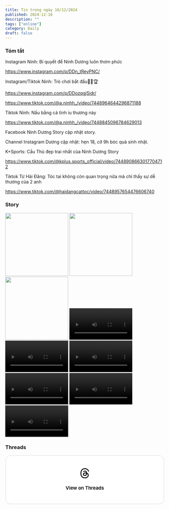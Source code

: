 ```yaml
---
title: Tin trong ngày 16/12/2024
published: 2024-12-16
description: ""
tags: ["online"]
category: Daily
draft: false
---
```


### Tóm tắt 


Instagram Ninh: Bí quyết để Ninh Dương luôn thơm phức

https://www.instagram.com/p/DDn_tReyPNC/

Instagram/Tiktok Ninh: Trò chơi bắt đầu💪🏻🏆 

https://www.instagram.com/p/DDozqgjSidr/

https://www.tiktok.com/@a.ninhh_/video/7448964644296871188

Tiktok Ninh: Nấu bằng cả tình iu thương này

https://www.tiktok.com/@a.ninhh_/video/7448845096784629013


Facebook Ninh Dương Story cập nhật story.

Channel Instagram Dương cập nhật: hẹn 18, cỡ 9h bóc quà sinh nhật.

K+Sports: Cầu Thủ đẹp trai nhất của Ninh Dương Story

https://www.tiktok.com/@kplus.sports_official/video/7448908663017704712

Tiktok Từ Hải Đăng: Tóc tai không còn quan trọng nữa mà chỉ thấy sự dễ thương của 2 anh

https://www.tiktok.com/@haidangcattoc/video/7448957654476606740


### Story 

<img width="200" src="https://github.com/user-attachments/assets/5851a844-c442-4f2e-a3b1-fc8dcc8db89e" />

<img width="200" src="https://github.com/user-attachments/assets/049bd10b-6c2f-4f76-9e3b-2ba6f8d588f2" />

<img width="200" src="https://github.com/user-attachments/assets/68510d13-b2ce-4554-9d21-f418c7381d06" />

<video width="200" controls>
  <source type="video/mp4" src="https://github.com/user-attachments/assets/fd297b4a-ee4c-4279-82ff-961af27acea8" >
</video>

<video width="200" controls>
  <source type="video/mp4" src="https://github.com/user-attachments/assets/a70cb0d5-9c67-42d5-b9bf-6c04de2ee2db" >
</video>

<video width="200" controls>
  <source type="video/mp4" src="https://github.com/user-attachments/assets/1cc9b7c6-fca6-41c6-a21f-70c0b4535cb6" >
</video>

<video width="200" controls>
  <source type="video/mp4" src="https://github.com/user-attachments/assets/d74ea4ce-27f7-4fb7-b824-80fdf7314a0d" >
</video>

<video width="200" controls>
  <source type="video/mp4" src="https://github.com/user-attachments/assets/ea41632f-eca2-4cc7-ba33-b1aa2dc62fe4" >
</video>

<video width="200" controls>
  <source type="video/mp4" src="https://github.com/user-attachments/assets/105ec220-7dbf-4c47-8e57-f02b308d0f7e" >
</video>



### Threads 

<blockquote class="text-post-media" data-text-post-permalink="https://www.threads.net/@ninhduong_summary/post/DDpP5kSTxAP" data-text-post-version="0" id="ig-tp-DDpP5kSTxAP" style=" background:#FFF; border-width: 1px; border-style: solid; border-color: #00000026; border-radius: 16px; max-width:540px; margin: 1px; min-width:270px; padding:0; width:99.375%; width:-webkit-calc(100% - 2px); width:calc(100% - 2px);"> <a href="https://www.threads.net/@ninhduong_summary/post/DDpP5kSTxAP" style=" background:#FFFFFF; line-height:0; padding:0 0; text-align:center; text-decoration:none; width:100%; font-family: -apple-system, BlinkMacSystemFont, sans-serif;" target="_blank"> <div style=" padding: 40px; display: flex; flex-direction: column; align-items: center;"><div style=" display:block; height:32px; width:32px; padding-bottom:20px;"> <svg aria-label="Threads" height="32px" role="img" viewBox="0 0 192 192" width="32px" xmlns="http://www.w3.org/2000/svg"> <path d="M141.537 88.9883C140.71 88.5919 139.87 88.2104 139.019 87.8451C137.537 60.5382 122.616 44.905 97.5619 44.745C97.4484 44.7443 97.3355 44.7443 97.222 44.7443C82.2364 44.7443 69.7731 51.1409 62.102 62.7807L75.881 72.2328C81.6116 63.5383 90.6052 61.6848 97.2286 61.6848C97.3051 61.6848 97.3819 61.6848 97.4576 61.6855C105.707 61.7381 111.932 64.1366 115.961 68.814C118.893 72.2193 120.854 76.925 121.825 82.8638C114.511 81.6207 106.601 81.2385 98.145 81.7233C74.3247 83.0954 59.0111 96.9879 60.0396 116.292C60.5615 126.084 65.4397 134.508 73.775 140.011C80.8224 144.663 89.899 146.938 99.3323 146.423C111.79 145.74 121.563 140.987 128.381 132.296C133.559 125.696 136.834 117.143 138.28 106.366C144.217 109.949 148.617 114.664 151.047 120.332C155.179 129.967 155.42 145.8 142.501 158.708C131.182 170.016 117.576 174.908 97.0135 175.059C74.2042 174.89 56.9538 167.575 45.7381 153.317C35.2355 139.966 29.8077 120.682 29.6052 96C29.8077 71.3178 35.2355 52.0336 45.7381 38.6827C56.9538 24.4249 74.2039 17.11 97.0132 16.9405C119.988 17.1113 137.539 24.4614 149.184 38.788C154.894 45.8136 159.199 54.6488 162.037 64.9503L178.184 60.6422C174.744 47.9622 169.331 37.0357 161.965 27.974C147.036 9.60668 125.202 0.195148 97.0695 0H96.9569C68.8816 0.19447 47.2921 9.6418 32.7883 28.0793C19.8819 44.4864 13.2244 67.3157 13.0007 95.9325L13 96L13.0007 96.0675C13.2244 124.684 19.8819 147.514 32.7883 163.921C47.2921 182.358 68.8816 191.806 96.9569 192H97.0695C122.03 191.827 139.624 185.292 154.118 170.811C173.081 151.866 172.51 128.119 166.26 113.541C161.776 103.087 153.227 94.5962 141.537 88.9883ZM98.4405 129.507C88.0005 130.095 77.1544 125.409 76.6196 115.372C76.2232 107.93 81.9158 99.626 99.0812 98.6368C101.047 98.5234 102.976 98.468 104.871 98.468C111.106 98.468 116.939 99.0737 122.242 100.233C120.264 124.935 108.662 128.946 98.4405 129.507Z" /></svg></div><div style=" font-size: 15px; line-height: 21px; color: #000000; font-weight: 600; "> View on Threads</div></div></a></blockquote>
<script async src="https://www.threads.net/embed.js"></script>